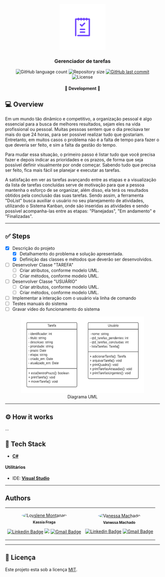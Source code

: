<p align="center">
    <img src="DoList.png" height="150" width="150" alt="DoList" />
</p>

<h3 align="center">
    Gerenciador de tarefas
</h3>

<p align="center">
    <img alt="GitHub language count" src="https://img.shields.io/github/languages/count/KassiaMabily/DoList?color=%2304D361"/>
    <img alt="Repository size" src="https://img.shields.io/github/repo-size/KassiaMabily/DoList" />
    <a href="https://github.com/KassiaMabily/DoList/commits/main">
        <img alt="GitHub last commit" src="https://img.shields.io/github/last-commit/KassiaMabily/DoList">
    </a>
    <img alt="License" src="https://img.shields.io/badge/license-MIT-brightgreen">
</p>

<h4 align="center">
	🚧 Development 🚧
</h4>

## 💻 Overview
Em um mundo tão dinâmico e competitivo, a organização pessoal é algo essencial para a busca de melhores resultados, sejam eles na vida profissional ou pessoal. Muitas pessoas sentem que o dia precisava ter mais do que 24 horas, para ser possível realizar tudo que gostariam. Entretanto, em muitos casos o problema não é a falta de tempo para fazer o que deveria ser feito, e sim a falta da gestão do tempo.

Para mudar essa situação, o primeiro passo é listar tudo que você precisa fazer e depois indicar as prioridades e os prazos, de forma que seja possível definir visualmente por onde começar. Sabendo tudo que precisa ser feito, fica mais fácil se planejar e executar as tarefas. 

A satisfação em ver as tarefas avançando entre as etapas e a visualização da lista de tarefas concluídas serve de motivação para que a pessoa mantenha o esforço de se organizar, além disso, ela terá os resultados obtidos pela conclusão das suas tarefas.
Sendo assim, a ferramenta "DoList" busca auxiliar o usuário no seu planejamento de atividades, utilizando o Sistema Kanban, onde são inseridas as atividades e sendo possível acompanha-las entre as etapas: "Planejadas", "Em andamento" e "Finalizadas".

---

## ✅ Steps
- [x] Descrição do projeto
    - [x] Detalhamento do problema e solução apresentada.
    - [x] Definição das classes e métodos que deverão ser desenvolvidos.
- [ ] Desenvolver Classe "TAREFA"
    - [ ] Criar atributos, conforme modelo UML.
    - [ ] Criar métodos, conforme modelo UML.
- [ ] Desenvolver Classe "USUÁRIO"
    - [ ] Criar atributos, conforme modelo UML.
    - [ ] Criar métodos, conforme modelo UML.
- [ ] Implementar a interação com o usuário via linha de comando
- [ ] Testes manuais do sistema
- [ ] Gravar vídeo do funcionamento do sistema

<p align="center">
    <img src="UML.png" height="250" width="400" alt="UML" />
    <legend align="center">Diagrama UML</legend>
</p>

---

## ⚙️ How it works

...

## 🚀 Tech Stack

-   **[C#](https://docs.microsoft.com/pt-br/dotnet/csharp/)**

#### **Utilitários**

-   IDE:  **[Visual Studio](https://visualstudio.microsoft.com/pt-br/)**


---

## Authors
<table>
    <tr>
    <td align="center">
        <p>
            <a href="#">
                <img style="border-radius: 50%" src="https://avatars3.githubusercontent.com/u/52832800?s=460&u=61b426b901b8fe02e12019b1fdb67bf0072d4f00&v=4" width="100px;" alt="Loyslene Montanari"/>
                <br />
                <sub><b>Kassia Fraga</b></sub></a><a href="#" title="Kassia Fraga">
            </a>
            <br/>

[![Linkedin Badge](https://img.shields.io/badge/-Kassia-blue?style=flat-square&logo=Linkedin&logoColor=white&link=https://www.linkedin.com/in/kassia-fraga-178b7b1a7/)](https://www.linkedin.com/in/kassia-fraga-178b7b1a7/) 
[<img src = "https://img.shields.io/badge/@kassia.mabily-%23E4405F.svg?&style=flat-square&logo=instagram&logoColor=white">](https://www.instagram.com/kassia.mabily/)
[![Gmail Badge](https://img.shields.io/badge/-kassiafraga7@gmail.com-c14438?style=flat-square&logo=Gmail&logoColor=white&link=mailto:kassiafraga7@gmail.com)](mailto:kassiafraga7@gmail.com)
        </p>
    </td>
        <td align="center">
            <p>
                <a href="#">
                    <img style="border-radius: 50%" src="https://avatars3.githubusercontent.com/u/88675871?s=460&u=61b426b901b8fe02e12019b1fdb67bf0072d4f00&v=4" width="100px;" alt="Vanessa Machado"/>
                    <br />
                    <sub><b>Vanessa Machado</b></sub></a><a href="#" title="Vanessa Machado">
                </a>
                <br/>

[![Linkedin Badge](https://img.shields.io/badge/-Vanessa-blue?style=flat-square&logo=Linkedin&logoColor=white&link=https://www.linkedin.com/in/vanessa-machado-4302b8ab/)](https://www.linkedin.com/in/vanessa-machado-4302b8ab/) 
[![Gmail Badge](https://img.shields.io/badge/-vanessasilva@ucl.br-c14438?style=flat-square&logo=Gmail&logoColor=white&link=mailto:vanessasilva@ucl.br)](mailto:vanessasilva@ucl.br)
            </p>
        </td>
    </tr>
</table>

---

## 📝 Licença

Este projeto esta sob a licença [MIT](./LICENSE).